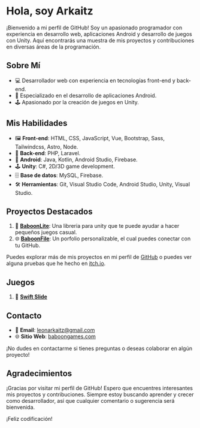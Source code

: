 # Hola, soy Arkaitz

¡Bienvenido a mi perfil de GitHub! Soy un apasionado programador con experiencia en desarrollo web, aplicaciones Android y desarrollo de juegos con Unity. Aquí encontrarás una muestra de mis proyectos y contribuciones en diversas áreas de la programación.

## Sobre Mí

- 💻 Desarrollador web con experiencia en tecnologías front-end y back-end.
- 📱 Especializado en el desarrollo de aplicaciones Android.
- 🕹️ Apasionado por la creación de juegos en Unity.

## Mis Habilidades

- 🖼️ **Front-end**: HTML, CSS, JavaScript, Vue, Bootstrap, Sass, Tailwindcss, Astro, Node.
- 🤖 **Back-end**: PHP, Laravel.
- 📱 **Android**: Java, Kotlin, Android Studio, Firebase.
- 🕹️ **Unity**: C#, 2D/3D game development.
- 🗄️ **Base de datos**: MySQL, Firebase.
- 🛠️ **Herramientas**: Git, Visual Studio Code, Android Studio, Unity, Visual Studio.

## Proyectos Destacados

1. 📕 **[BaboonLite](https://github.com/ArkaitzL/baboonLite-2-)**: Una libreria para unity que te puede ayudar a hacer pequeños juegos casual.
2. 🌐 **[BaboonFile](https://github.com/ArkaitzL/baboonfile)**: Un porfolio personalizable, el cual puedes conectar con tu GitHub.

Puedes explorar más de mis proyectos en mi perfil de [GitHub](https://github.com/ArkaitzL/baboonfile) o puedes ver alguna pruebas que he hecho en [itch.io](https://baboongamesoficial.itch.io/).

## Juegos

1. 🐧 **[Swift Slide](https://play.google.com/store/apps/details?id=com.BaboonGames.SwiftSlide&hl=es_PE&gl=US&pli=1)**

## Contacto

- 📧 **Email**: leonarkaitz@gmail.com
- 🌐 **Sitio Web**: [baboongames.com](https://baboon.games/)

¡No dudes en contactarme si tienes preguntas o deseas colaborar en algún proyecto!

## Agradecimientos

¡Gracias por visitar mi perfil de GitHub! Espero que encuentres interesantes mis proyectos y contribuciones. Siempre estoy buscando aprender y crecer como desarrollador, así que cualquier comentario o sugerencia será bienvenida.

¡Feliz codificación!
